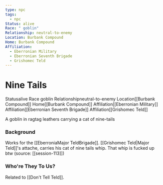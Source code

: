 ```yaml
---
type: npc
tags:
  - npc
Status: alive
Race: " goblin"
Relationship: neutral-to-enemy
Location: Burbank Compound
Home: Burbank Compound
Affiliation:
  - Eberronian Military
  - Eberronian Seventh Brigade
  - Grishomec Teld
---
```

# Nine Tails
<span class="dataview inline-field"><span class="inline-field-key">Status</span><span class="inline-field-value">alive</span></span>
<span class="dataview inline-field"><span class="inline-field-key">Race</span><span class="inline-field-value"> goblin</span></span>
<span class="dataview inline-field"><span class="inline-field-key">Relationship</span><span class="inline-field-value">neutral-to-enemy</span></span>
<span class="dataview inline-field"><span class="inline-field-key">Location</span><span class="inline-field-value">[[Burbank Compound]]</span></span>
<span class="dataview inline-field"><span class="inline-field-key">Home</span><span class="inline-field-value">[[Burbank Compound]]</span></span>
<span class="dataview inline-field"><span class="inline-field-key">Affiliation</span><span class="inline-field-value">[[Eberronian Military]]</span></span>
<span class="dataview inline-field"><span class="inline-field-key">Affiliation</span><span class="inline-field-value">[[Eberronian Seventh Brigade]]</span></span>
<span class="dataview inline-field"><span class="inline-field-key">Affiliation</span><span class="inline-field-value">[[Grishomec Teld]]</span></span>

A goblin in ragtag leathers carrying a cat of nine-tails

### Background
Works for the [[EberroniaMajor TeldBrigade]]. [[Grishomec Teld|Major Teld]]'s attache, carries his cat of nine tails whip. That whip is fucked up btw (source: [[session-113]])

### Who're They To Us?
Related to [[Don't Tell Teld]]. 

